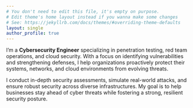 ```yaml
---
# You don't need to edit this file, it's empty on purpose.
# Edit theme's home layout instead if you wanna make some changes
# See: https://jekyllrb.com/docs/themes/#overriding-theme-defaults
layout: single
author_profile: true
---
```


I’m a **Cybersecurity Engineer** specializing in penetration testing, red team operations, and cloud security. With a focus on identifying vulnerabilities and strengthening defenses, I help organizations proactively protect their systems, networks, and cloud environments from evolving threats.

I conduct in-depth security assessments, simulate real-world attacks, and ensure robust security across diverse infrastructures. My goal is to help businesses stay ahead of cyber threats while fostering a strong, resilient security posture.
